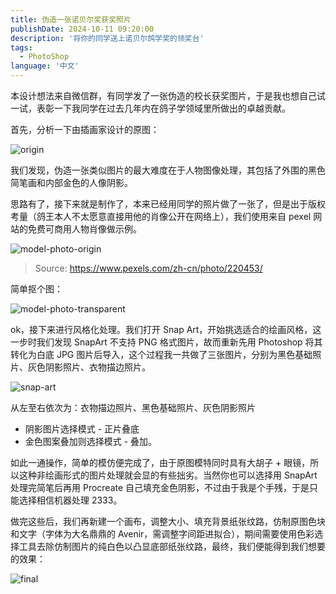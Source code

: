 ```yaml
---
title: 伪造一张诺贝尔奖获奖照片
publishDate: 2024-10-11 09:20:00
description: '将你的同学送上诺贝尔鸽学奖的领奖台'
tags:
  - PhotoShop
language: '中文'
---
```


本设计想法来自微信群，有同学发了一张伪造的校长获奖图片，于是我也想自己试一试，表彰一下我同学在过去几年内在鸽子学领域里所做出的卓越贡献。

首先，分析一下由插画家设计的原图：

![origin](https://cdn.arthals.ink/bed/2024/10/origin-b87124f5a518ad4354f9028496ea0b9f.jpg)

我们发现，伪造一张类似图片的最大难度在于人物图像处理，其包括了外围的黑色简笔画和内部金色的人像阴影。

思路有了，接下来就是制作了，本来已经用同学的照片做了一张了，但是出于版权考量（鸽王本人不太愿意直接用他的肖像公开在网络上），我们使用来自 pexel 网站的免费可商用人物肖像做示例。

![model-photo-origin](https://cdn.arthals.ink/bed/2024/10/model-photo-origin-5a428846a9fa79f7c966ee2cf3568b7d.jpg)

> Source: https://www.pexels.com/zh-cn/photo/220453/

简单抠个图：

![model-photo-transparent](https://cdn.arthals.ink/bed/2024/10/model-photo-transparent-ce032a74a3e89c98c167b8c140723446.jpg)

ok，接下来进行风格化处理。我们打开 Snap Art，开始挑选适合的绘画风格，这一步时我们发现 SnapArt 不支持 PNG 格式图片，故而重新先用 Photoshop 将其转化为白底 JPG 图片后导入，这个过程我一共做了三张图片，分别为黑色基础照片、灰色阴影照片、衣物描边照片。

![snap-art](https://cdn.arthals.ink/bed/2024/10/snap-art-92a934da58b77a167d732d780f1f589b.jpg)

从左至右依次为：衣物描边照片、黑色基础照片、灰色阴影照片

- 阴影图片选择模式 - 正片叠底
- 金色图案叠加则选择模式 - 叠加。

如此一通操作，简单的模仿便完成了，由于原图模特同时具有大胡子 + 眼镜，所以这种非绘画形式的图片处理就会显的有些拙劣。当然你也可以选择用 SnapArt 处理完简笔后再用 Procreate 自己填充金色阴影，不过由于我是个手残，于是只能选择相信机器处理 2333。

做完这些后，我们再新建一个画布，调整大小、填充背景纸张纹路，仿制原图色块和文字（字体为大名鼎鼎的 Avenir，需调整字间距进拟合），期间需要使用色彩选择工具去除仿制图片的纯白色以凸显底部纸张纹路，最终，我们便能得到我们想要的效果：

![final](https://cdn.arthals.ink/bed/2024/10/final-936edbac71c4ffa009e3ee07e03227ad.jpg)